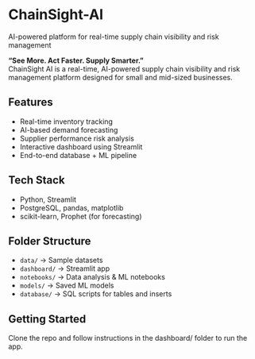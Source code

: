 # ChainSight-AI
AI-powered platform for real-time supply chain visibility and risk management

**“See More. Act Faster. Supply Smarter.”**  
ChainSight AI is a real-time, AI-powered supply chain visibility and risk management platform designed for small and mid-sized businesses.

## Features
- Real-time inventory tracking
- AI-based demand forecasting
- Supplier performance risk analysis
- Interactive dashboard using Streamlit
- End-to-end database + ML pipeline

## Tech Stack
- Python, Streamlit
- PostgreSQL, pandas, matplotlib
- scikit-learn, Prophet (for forecasting)

## Folder Structure
- `data/` → Sample datasets
- `dashboard/` → Streamlit app
- `notebooks/` → Data analysis & ML notebooks
- `models/` → Saved ML models
- `database/` → SQL scripts for tables and inserts

## Getting Started
Clone the repo and follow instructions in the dashboard/ folder to run the app.

